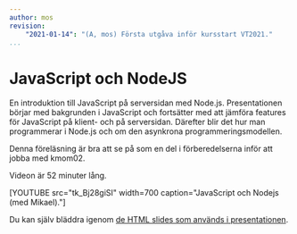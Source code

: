 ```yaml
---
author: mos
revision:
    "2021-01-14": "(A, mos) Första utgåva inför kursstart VT2021."
...
```

JavaScript och NodeJS
====================

En introduktion till JavaScript på serversidan med Node.js. Presentationen börjar med bakgrunden i JavaScript och fortsätter med att jämföra features för JavaScript på klient- och på serversidan. Därefter blir det hur man programmerar i Node.js och om den asynkrona programmeringsmodellen.

Denna föreläsning är bra att se på som en del i förberedelserna inför att jobba med kmom02.

Videon är 52 minuter lång.

[YOUTUBE src="tk_Bj28giSI" width=700 caption="JavaScript och Nodejs (med Mikael)."]

Du kan själv bläddra igenom [de HTML slides som används i presentationen](kursmaterial/databas/forelasning/v1/f02-javascript-and-nodejs/slide.html).



<!--
Resurser
------------------------

Följande resurser används i olika omfattning i föreläsningen.

*
-->
